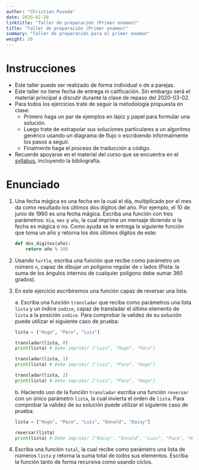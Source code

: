 ```yaml
---
author: "Christian Poveda"
date: 2020-02-28
linktitle: "Taller de preparación (Primer examen)"
title: "Taller de preparación (Primer examen)"
summary: "Taller de preparación para el primer examen"
weight: 20
---
```


# Instrucciones
- Este taller puede ser realizado de forma individual o de a parejas.
- Este taller no tiene fecha de entrega ni calificación. Sin embargo será el
  material principal a discutir durante la clase de repaso del 2020-03-02.
- Para todos los ejercicios trate de seguir la metodología propuesta en clase:
    - Primero haga un par de ejemplos en lápiz y papel para formular una
      solución.
    - Luego trate de extrapolar sus soluciones particulares a un algoritmo
      genérico usando un diagrama de flujo o escribiendo informalmente los
      pasos a seguir.
    - Finalmente haga el proceso de traducción a código.
- Recuerde apoyarse en el material del curso que se encuentra en el
  [syllabus](../../syllabus), incluyendo la bibliografía.

# Enunciado

1. Una fecha mágica es una fecha en la cual el día, multiplicado por el mes da
   como resultado los últimos dos dígitos del año. Por ejemplo, el 10 de junio
   de 1960 es una fecha mágica. Escriba una función con tres parámetros: `dia`,
   `mes` y `año`, la cual imprime un mensaje diciendo si la fecha es mágica o
   no. Como ayuda se le entrega la siguiente función que toma un año y retorna
   los dos últimos dígitos de este:

    ```python
    def dos_digitos(año):
        return año % 100
    ```

2. Usando `turtle`, escriba una función que recibe como parámetro un número
   `n`, capaz de dibujar un polígono regular de `n` lados (Pista: la suma de
   los ángulos internos de cualquier polígono debe sumar 360 grados).

3. En este ejercicio escribiremos una función capaz de reversar una lista.

    a. Escriba una función `transladar` que reciba como parámetros una lista
    `lista` y un índice `indice`, capaz de transladar el último elemento de
    `lista` a la posición `indice`. Para comprobar la validez de su solución
    puede utilizar el siguiente caso de prueba:

    ```python
    lista = ["Hugo", "Paco", "Luis"]

    transladar(lista, 0)
    print(lista) # Debe imprimir ["Luis", "Hugo", "Paco"]

    transladar(lista, 1)
    print(lista) # Debe imprimir ["Luis", "Paco", "Hugo"]

    transladar(lista, 2)
    print(lista) # Debe imprimir ["Luis", "Paco", "Hugo"]
    ```

    b. Haciendo uso de la función `transladar` escriba una función `reversar`
    con un único parámetro `lista`, la cual invierta el orden de `lista`. Para
    comprobar la validez de su solución puede utilizar el siguiente caso de
    prueba:

    ```python
    lista = ["Hugo", "Paco", "Luis", "Donald", "Daisy"]

    reversar(lista)
    print(lista) # Debe imprimir ["Daisy", "Donald", "Luis", "Paco", "Hugo"]
    ```

4. Escriba una función `total`, la cual recibe como parámetro una lista de
   números `lista` y retorna la suma total de todos sus elementos. Escriba la
   función tanto de forma recursiva como usando ciclos.

